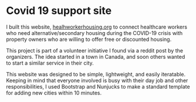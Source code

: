 # Covid 19 support site

I built this website, [healhworkerhousing.org](https://www.healthworkerhousing.org) to connect healthcare workers who need alternative/secondary housing during the COVID-19 crisis with property owners who are willing to offer free or discounted housing.

This project is part of a volunteer initiative I found via a reddit post by the organizers. The idea started in a town in Canada, and soon others wanted to start a similar service in their city.

This website was designed to be simple, lightweight, and easily iteratable. Keeping in mind that everyone involved is busy with their day job and other responsibilities, I used Bootstrap and Nunjucks to make a standard template for adding new cities within 10 minutes.
